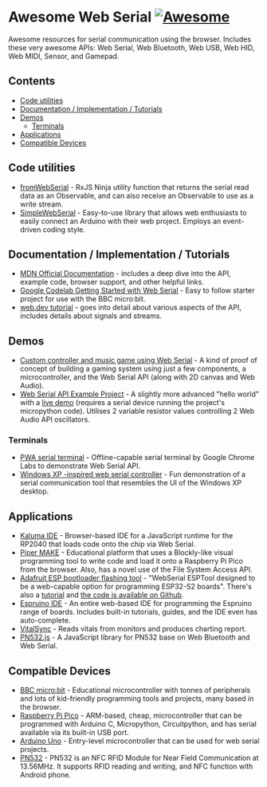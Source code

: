 # Awesome Web Serial [![Awesome](https://awesome.re/badge.svg)](https://awesome.re)

Awesome resources for serial communication using the browser. Includes these very awesome APIs: Web Serial, Web Bluetooth, Web USB, Web HID, Web MIDI, Sensor, and Gamepad.

## Contents

- [Code utilities](#code-utilities)
- [Documentation / Implementation / Tutorials](#documentation--implementation--tutorials)
- [Demos](#demos)
	- [Terminals](#terminals)
- [Applications](#applications)
- [Compatible Devices](#compatible-devices)

## Code utilities

- [fromWebSerial](https://rxjs-ninja.tane.dev/modules/utility.html#fromwebserial) - RxJS Ninja utility function that returns the serial read data as an Observable, and can also receive an Observable to use as a write stream.
- [SimpleWebSerial](https://fmgrafikdesign.gitbook.io/simplewebserial/) - Easy-to-use library that allows web enthusiasts to easily connect an Arduino with their web project. Employs an event-driven coding style.

## Documentation / Implementation / Tutorials

- [MDN Official Documentation](https://developer.mozilla.org/en-US/docs/Web/API/Web_Serial_API) - includes a deep dive into the API, example code, browser support, and other helpful links.
- [Google Codelab Getting Started with Web Serial](https://codelabs.developers.google.com/codelabs/web-serial#0) - Easy to follow starter project for use with the BBC micro:bit.
- [web.dev tutorial](https://web.dev/serial/) - goes into detail about various aspects of the API, includes details about signals and streams.

## Demos

- [Custom controller and music game using Web Serial](https://github.com/louisfoster/paddle-game) - A kind of proof of concept of building a gaming system using just a few components, a microcontroller, and the Web Serial API (along with 2D canvas and Web Audio).
- [Web Serial API Example Project](https://github.com/louisfoster/serial-web-test) - A slightly more advanced "hello world" with a [live demo](https://louisfoster.github.io/serial-web-test/) (requires a serial device running the project's micropython code). Utilises 2 variable resistor values controlling 2 Web Audio API oscillators.

### Terminals

- [PWA serial terminal](https://github.com/GoogleChromeLabs/serial-terminal) - Offline-capable serial terminal by Google Chrome Labs to demonstrate Web Serial API.
- [Windows XP -inspired web serial controller](https://webserial.app/) - Fun demonstration of a serial communication tool that resembles the UI of the Windows XP desktop.

## Applications

- [Kaluma IDE](https://kalumajs.org/ide/) - Browser-based IDE for a JavaScript runtime for the RP2040 that loads code onto the chip via Web Serial.
- [Piper MAKE](https://make.playpiper.com/) - Educational platform that uses a Blockly-like visual programming tool to write code and load it onto a Raspberry Pi Pico from the browser. Also, has a novel use of the File System Access API.
- [Adafruit ESP bootloader flashing tool](https://adafruit.github.io/Adafruit_WebSerial_ESPTool/) - "WebSerial ESPTool designed to be a web-capable option for programming ESP32-S2 boards". There's also a [tutorial](https://learn.adafruit.com/adafruit-metro-esp32-s2/web-serial-esptool) and [the code is available on Github](https://github.com/adafruit/Adafruit_WebSerial_ESPTool).
- [Espruino IDE](https://www.espruino.com/ide/) - An entire web-based IDE for programming the Espruino range of boards. Includes built-in tutorials, guides, and the IDE even has auto-complete.
- [VitalSync](https://xchart.com/automatic-monitoring) - Reads vitals from monitors and produces charting report.
- [PN532.js](https://github.com/taichunmin/pn532.js) - A JavaScript library for PN532 base on Web Bluetooth and Web Serial.

## Compatible Devices

- [BBC micro:bit](https://microbit.org/) - Educational microcontroller with tonnes of peripherals and lots of kid-friendly programming tools and projects, many based in the browser.
- [Raspberry Pi Pico](https://www.raspberrypi.com/products/raspberry-pi-pico/) - ARM-based, cheap, microcontroller that can be programmed with Arduino C, Micropython, Circuitpython, and has serial available via its built-in USB port.
- [Arduino Uno](https://www.arduino.cc/en/Main/Products) - Entry-level microcontroller that can be used for web serial projects.
- [PN532](https://www.nxp.com/docs/en/user-guide/141520.pdf) - PN532 is an NFC RFID Module for Near Field Communication at 13.56MHz. It supports RFID reading and writing, and NFC function with Android phone.
